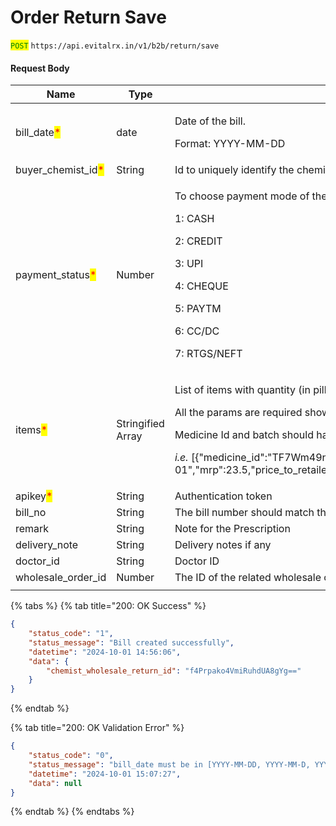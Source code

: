 # Order Return Save

<mark style="color:green;">`POST`</mark> `https://api.evitalrx.in/v1/b2b/return/save`

#### Request Body

| Name                                                 | Type              | Description                                                                                                                                                                                                                                                                                                                                                                                                                               |
| ---------------------------------------------------- | ----------------- | ----------------------------------------------------------------------------------------------------------------------------------------------------------------------------------------------------------------------------------------------------------------------------------------------------------------------------------------------------------------------------------------------------------------------------------------- |
| bill\_date<mark style="color:red;">\*</mark>         | date              | <p>Date of the bill.</p><p>Format: YYYY-MM-DD</p>                                                                                                                                                                                                                                                                                                                                                                                         |
| buyer\_chemist\_id<mark style="color:red;">\*</mark> | String            | Id to uniquely identify the chemist for whom the order is placed                                                                                                                                                                                                                                                                                                                                                                          |
| payment\_status<mark style="color:red;">\*</mark>    | Number            | <p>To choose payment mode of the order.</p><p>1: CASH</p><p>2: CREDIT</p><p>3: UPI</p><p>4: CHEQUE</p><p>5: PAYTM</p><p>6: CC/DC</p><p>7: RTGS/NEFT</p>                                                                                                                                                                                                                                                                                   |
| items<mark style="color:red;">\*</mark>              | Stringified Array | <p>List of items with quantity (in pills).</p><p>All the params are required shown below.</p><p>Medicine Id and batch should have unique combination.</p><p><em>i.e.</em> [{"medicine_id":"TF7Wm49nceLV+NmoM6HJYw==","batch":"WER321","expiry":"2030-02-01","mrp":23.5,"price_to_retailer":15.85,"quantity":10,"free":0,"hf":0,"base_price":15.85,"discount_percentage":0,"scheme_amount":0,"gst_percentage":12,"cess_percentage":5}]</p> |
| apikey<mark style="color:red;">\*</mark>             | String            | Authentication token                                                                                                                                                                                                                                                                                                                                                                                                                      |
| bill\_no                                             | String            | The bill number should match the bill number from sales in order to create sales return bill                                                                                                                                                                                                                                                                                                                                              |
| remark                                               | String            | Note for the Prescription                                                                                                                                                                                                                                                                                                                                                                                                                 |
| delivery\_note                                       | String            | Delivery notes if any                                                                                                                                                                                                                                                                                                                                                                                                                     |
| doctor\_id                                           | String            | Doctor ID                                                                                                                                                                                                                                                                                                                                                                                                                                 |
| wholesale\_order\_id                                 | Number            | The ID of the related wholesale order                                                                                                                                                                                                                                                                                                                                                                                                     |
|                                                      |                   |                                                                                                                                                                                                                                                                                                                                                                                                                                           |

{% tabs %}
{% tab title="200: OK Success" %}
```json
{
    "status_code": "1",
    "status_message": "Bill created successfully",
    "datetime": "2024-10-01 14:56:06",
    "data": {
        "chemist_wholesale_return_id": "f4Prpako4VmiRuhdUA8gYg=="
    }
}
```
{% endtab %}

{% tab title="200: OK Validation Error" %}
```json
{
    "status_code": "0",
    "status_message": "bill_date must be in [YYYY-MM-DD, YYYY-MM-D, YYYY-M-D, YYYY-M-DD] format",
    "datetime": "2024-10-01 15:07:27",
    "data": null
}
```
{% endtab %}
{% endtabs %}

